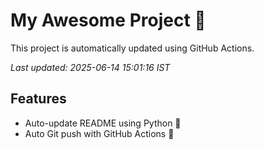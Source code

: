 # My Awesome Project 🚀

This project is automatically updated using GitHub Actions.

_Last updated: 2025-06-14 15:01:16 IST_

## Features
- Auto-update README using Python 🐍
- Auto Git push with GitHub Actions 🤖
